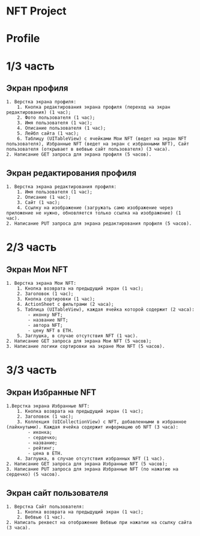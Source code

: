 # NFT Project
# Profile

# 1/3 часть

## Экран профиля
    1. Верстка экрана профиля:
        1. Кнопка редактирования экрана профиля (переход на экран редактирования) (1 час);
        2. Фото пользователя (1 час);
        3. Имя пользователя (1 час);
        4. Описание пользователя (1 час);
        5. Лейбл сайта (1 час);
        6. Таблицу (UITableView) с ячейками Мои NFT (ведет на экран NFT пользователя), Избранные NFT (ведет на экран с избранными NFT), Сайт пользователя (открывает в вебвью сайт пользователя) (3 часа).
    2. Написание GET запроса для экрана профиля (5 часов).

## Экран редактирования профиля
    1. Верстка экрана редактирования профиля:
        1. Имя пользователя (1 час);
        2. Описание (1 час);
        3. Сайт (1 час);
        4. Ссылку на изображение (загружать само изображение через приложение не нужно, обновляется только ссылка на изображение) (1 час).
    2. Написание PUT запроса для экрана редактирования профиля (5 часов).

# 2/3 часть

## Экран Мои NFT
    1. Верстка экрана Мои NFT:
        1. Кнопка возврата на предыдущий экран (1 час);
        2. Заголовок (1 час);
        3. Кнопка сортировки (1 час);
        4. ActionSheet с фильтрами (2 часа);
        5. Таблица (UITableView), каждая ячейка которой содержит (2 часа):
            - иконку NFT;
            - название NFT;
            - автора NFT;
            - цену NFT в ETH.
        5. Заглушка, в случае отсутствия NFT (1 час).
    2. Написание GET запроса для экрана Мои NFT (5 часов);
    3. Написание логики сортировки на экране Мои NFT (5 часов).

# 3/3 часть

## Экран Избранные NFT
    1.Верстка экрана Избранные NFT:
        1. Кнопка возврата на предыдущий экран (1 час);
        2. Заголовок (1 час);
        3. Коллекция (UICollectionView) c NFT, добавленными в избранное (лайкнутыми). Каждая ячейка содержит информацию об NFT (3 часа):
            - иконка;
            - сердечко;
            - название;
            - рейтинг;
            - цена в ETH.
        4. Заглушка, в случае отсутствия избранных NFT (1 час).
    2. Написание GET запроса для экрана Избранные NFT (5 часов);
    3. Написание PUT запроса для экрана Избранные NFT (по нажатию на сердечко) (5 часов).

## Экран сайт пользователя
    1. Верстка Сайт пользователя:
        1. Кнопка возврата на предыдущий экран (1 час);
        2. Вебвью (1 час).
    2. Написать реквест на отображение Вебвью при нажатии на ссылку сайта (3 часа).
